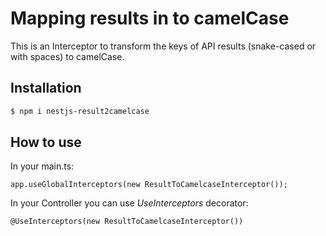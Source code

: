 # Mapping results in to camelCase

This is an Interceptor to transform the keys of API results (snake-cased or with spaces) to camelCase.<br/>

## Installation

```bash
$ npm i nestjs-result2camelcase
```

## How to use

In your main.ts:<br>
```code
app.useGlobalInterceptors(new ResultToCamelcaseInterceptor());
```

In your Controller you can use <i>UseInterceptors</i> decorator:<br>
```code
@UseInterceptors(new ResultToCamelcaseInterceptor())
```

